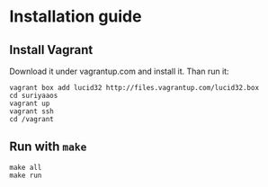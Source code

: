 # Installation guide

## Install Vagrant

Download it under vagrantup.com and install it. Than run it:

    vagrant	box add	lucid32	http://files.vagrantup.com/lucid32.box
    cd suriyaaos
    vagrant	up
    vagrant ssh
    cd /vagrant

## Run with `make`

    make all
    make run
